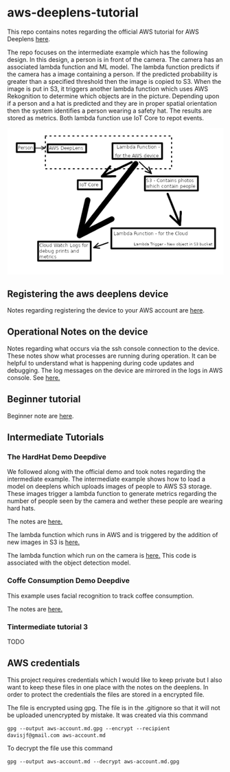 # aws-deeplens-tutorial

This repo contains notes regarding the official AWS tutorial for AWS Deeplens [here](https://www.awsdeeplens.recipes/300_intermediate/310_worker_safety/).

The repo focuses on the intermediate example which has the following design.  In this design, a person is in front of the camera.  The camera has an associated lambda function and ML model.  The lambda function predicts if the camera has a image containing a person.  If the predicted probability is greater than a specified threshold then the image is copied to S3.  When the image is put in S3, it triggers another lambda function which uses AWS Rekognition to determine which objects are in the picture.  Depending upon if a person and a hat is predicted and they are in proper spatial orientation then the system identifies a person wearing a safety hat.  The results are stored as metrics.  Both lambda function use IoT Core to repot events.

![overview.png](pics/overview.png)




## Registering the aws deeplens device

Notes regarding registering the device to your AWS account are [here](device_registration_notes.md).




## Operational Notes on the device

Notes regarding what occurs via the ssh console connection to the device.  These notes show what processes are running during operation.  It can be helpful to understand what is happening during code updates and debugging.   The log messages on the device are mirrored in the logs in AWS console.  See [here.](deeplens_device_notes.md)



## Beginner tutorial
Beginner note are [here](beginner.md).

## Intermediate Tutorials

### The HardHat Demo Deepdive

We followed along with the official demo and took notes regarding the intermediate example.  The intermediate example shows how to load a model on deeplens which uploads images of people to AWS S3 storage.  These images trigger a lambda function to generate metrics regarding the number of people seen by the camera and wether these people are wearing hard hats.

The notes are [here.](intermediate/hardhat-safety/hard-hat-safety.md)

The lambda function which runs in AWS and is triggered by the addition of new images in S3 is [here.](cloud-function)

The lambda function which run on the camera is [here.](deeplens-function)  This code is associated with the object detection model.

### Coffe Consumption Demo Deepdive

This example uses facial recognition to track coffee consumption.


The notes are [here.](intermediate/coffee-consumption/README.md)

### Tintermediate tutorial 3

TODO





## AWS credentials

This project requires credentials which I would like to keep private but I also want to keep these files in one place with the notes on the deeplens.  In order to protect the credentials the files are stored in a encrypted file.   

The file is encrypted using gpg.  The file is in the .gitignore so that it will not be uploaded unencrypted by mistake.  It was created via this command

```
gpg --output aws-account.md.gpg --encrypt --recipient davisjf@gmail.com aws-account.md
```

To decrypt the file use this command

```
gpg --output aws-account.md --decrypt aws-account.md.gpg

```
